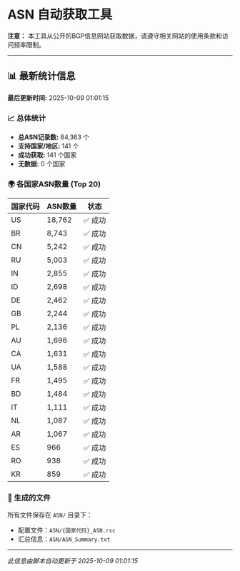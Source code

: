 # ASN 自动获取工具

**注意：** 本工具从公开的BGP信息网站获取数据，请遵守相关网站的使用条款和访问频率限制。

---

## 📊 最新统计信息

**最后更新时间:** 2025-10-09 01:01:15

### 📈 总体统计
- **总ASN记录数:** 84,363 个
- **支持国家/地区:** 141 个
- **成功获取:** 141 个国家
- **无数据:** 0 个国家


### 🌍 各国家ASN数量 (Top 20)

| 国家代码 | ASN数量 | 状态 |
|---------|---------|------|
| US | 18,762 | ✅ 成功 |
| BR | 8,743 | ✅ 成功 |
| CN | 5,242 | ✅ 成功 |
| RU | 5,003 | ✅ 成功 |
| IN | 2,855 | ✅ 成功 |
| ID | 2,698 | ✅ 成功 |
| DE | 2,462 | ✅ 成功 |
| GB | 2,244 | ✅ 成功 |
| PL | 2,136 | ✅ 成功 |
| AU | 1,696 | ✅ 成功 |
| CA | 1,631 | ✅ 成功 |
| UA | 1,588 | ✅ 成功 |
| FR | 1,495 | ✅ 成功 |
| BD | 1,484 | ✅ 成功 |
| IT | 1,111 | ✅ 成功 |
| NL | 1,087 | ✅ 成功 |
| AR | 1,067 | ✅ 成功 |
| ES | 966 | ✅ 成功 |
| RO | 938 | ✅ 成功 |
| KR | 859 | ✅ 成功 |

### 📁 生成的文件

所有文件保存在 `ASN/` 目录下：
- 配置文件：`ASN/{国家代码}_ASN.rsc`
- 汇总信息：`ASN/ASN_Summary.txt`

---

*此信息由脚本自动更新于 2025-10-09 01:01:15*
